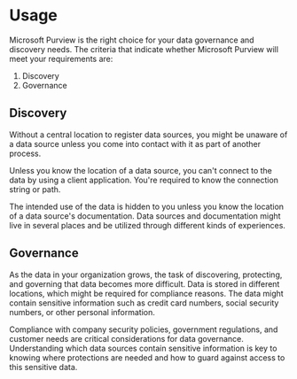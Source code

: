 # Usage

Microsoft Purview is the right choice for your data governance and discovery needs. The criteria that indicate whether Microsoft Purview will meet your requirements are:

1. Discovery
2. Governance

## Discovery

Without a central location to register data sources, you might be unaware of a data source unless you come into contact with it as part of another process.

Unless you know the location of a data source, you can't connect to the data by using a client application. You're required to know the connection string or path.

The intended use of the data is hidden to you unless you know the location of a data source's documentation. Data sources and documentation might live in several places and be utilized through different kinds of experiences.

## Governance

As the data in your organization grows, the task of discovering, protecting, and governing that data becomes more difficult. Data is stored in different locations, which might be required for compliance reasons. The data might contain sensitive information such as credit card numbers, social security numbers, or other personal information.

Compliance with company security policies, government regulations, and customer needs are critical considerations for data governance. Understanding which data sources contain sensitive information is key to knowing where protections are needed and how to guard against access to this sensitive data.
